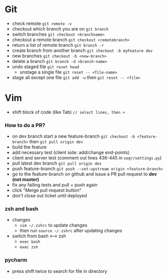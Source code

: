 # Git

- check remote ```git remote -v```
- checkout which branch you are on ```git branch```
- switch branches ```git checkout <branchname> ```
- checkout a remote branch ```git checkout <remotebranch>```
- return a list of remote branch ```git branch -r```
- create branch from another branch ```git checkout -b myFeature dev```
- new branches ```git checkout -b <new-branch>```
- delete a branch ```git branch -d <branch-name>```
- undo staged file ```git reset head```
  - unstage a single file `git reset -- <file-name>`
- stage all except one file `git add -u` then `git reset -- <file>`

# Vim

- shift block of code (like Tab) ```// select lines, then >```


### How to do a PR?
- on dev branch start a new feature-branch ```git checkout -b <feature-branch>``` then ```git pull origin dev```
- build the feature
- add necessary test (client side: add/change end-points)
- client and server test (comment out lines 436-445 in ```seqr/settings.py```)
- pull latest dev branch ```git pull origin dev```
- push feature-branch ```git push --set-upstream origin <feature-branch>```
- go to the feature-branch on github and issue a PR pull request to **dev (not master)**
- fix any failing tests and pull + push again
- click "Merge pull request button"
- don't close out ticket until deployed

### zsh and bash
- changes
  - `vim ~/.zshrc` to update changes
  - then run `source ~/.zshrc` after updating changes
- switch from bash <--> zsh
  - `exec bash`
  - `exec zsh`

### pycharm 
- press shift twice to search for file in directory 